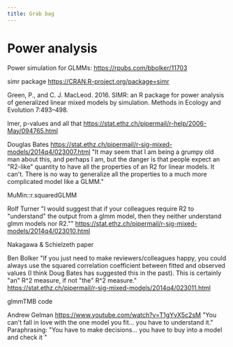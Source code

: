 ```yaml
---
title: Grab bag
---
```


# Power analysis 

Power simulation for GLMMs: <https://rpubs.com/bbolker/11703>

simr package
https://CRAN.R-project.org/package=simr
 
Green, P., and C. J. MacLeod. 2016. SIMR: an R package for power analysis of generalized linear mixed models by simulation. Methods in Ecology and Evolution 7:493–498.


lmer, p-values and all that
https://stat.ethz.ch/pipermail/r-help/2006-May/094765.html

Douglas Bates 
https://stat.ethz.ch/pipermail/r-sig-mixed-models/2014q4/023007.html
"It may seem that I am being a grumpy old man about this, and perhaps I am,
but the danger is that people expect an "R2-like" quantity to have all the
properties of an R2 for linear models.  It can't.  There is no way to
generalize all the properties to a much more complicated model like a GLMM."

MuMin::r.squaredGLMM

Rolf Turner
"I would suggest that if your colleagues require R2 to "understand" the 
output from a glmm model, then they neither understand glmm models nor R2.""
https://stat.ethz.ch/pipermail/r-sig-mixed-models/2014q4/023010.html

Nakagawa & Schielzeth paper

Ben Bolker
"If you just need to make reviewers/colleagues happy, you could
always use the squared correlation coefficient between fitted and
observed values (I think Doug Bates has suggested this in the past).
This is certainly "an" R^2 measure, if not "the" R^2 measure."
https://stat.ethz.ch/pipermail/r-sig-mixed-models/2014q4/023011.html

glmmTMB code


Andrew Gelman
https://www.youtube.com/watch?v=T1gYvX5c2sM
"You can't fall in love with the one model you fit... you have to understand it."
Paraphrasing: "You have to make decisions... you have to buy into a model and check it "
